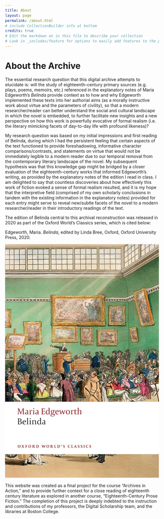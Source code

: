 ```yaml
---
title: About
layout: page
permalink: /about.html
# include CollectionBuilder info at bottom
credits: true
# Edit the markdown on in this file to describe your collection
# Look in _includes/feature for options to easily add features to the page
---
```


# About the Archive

The essential research question that this digital archive attempts to elucidate is: will the study of eighteenth-century primary sources (e.g. plays, poems, memoirs, etc.) referenced in the explanatory notes of Maria Edgeworth’s *Belinda* provide context as to how and why Edgeworth implemented these texts into her authorial aims (as a morally instructive work about virtue and the parameters of civility), so that a modern researcher/reader can better understand the social and cultural landscape in which the novel is embedded, to further facilitate new insights and a new perspective on how this work is powerfully evocative of formal realism (i.e. the literary mimicking facets of day-to-day life with profound likeness)?

My research question was based on my initial impressions and first reading of Belinda, during which I had the persistent feeling that certain aspects of the text functioned to provide foreshadowing, informative character comparisons/contrasts, and statements on virtue that would not be immediately legible to a modern reader due to our temporal removal from the contemporary literary landscape of the novel. My subsequent hypothesis was that this knowledge gap might be bridged by a closer evaluation of the eighteenth-century works that informed Edgeworth’s writing, as provided by the explanatory notes of the edition I read in class. I am delighted to say that countless discoveries about how effectively this work of fiction evoked a sense of formal realism resulted, and it is my hope that the interpretive field (comprised of my own scholarly conclusions in tandem with the existing information in the explanatory notes) provided for each entry might serve to reveal new/subtle facets of the novel to a modern researcher/reader in their introductory readings of the text.

The edition of Belinda central to this archival reconstruction was released in 2020 as part of the Oxford World’s Classics series, which is cited below:

Edgeworth, Maria. *Belinda*, edited by Linda Bree, Oxford, Oxford University Press, 2020.

![belinda cover image](/assets/img/belindacover.jpeg)

This website was created as a final project for the course “Archives in Action,” and to provide further context for a close reading of eighteenth century literature as explored in another course, “Eighteenth-Century Prose Fiction.” The completion of this project is deeply indebted to the instruction and contributions of my professors, the Digital Scholarship team, and the libraries at Boston College.
